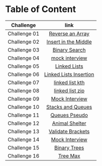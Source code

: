 # Table of Content

| Challenge    |                                                  link                                                   |
| ------------ | :-----------------------------------------------------------------------------------------------------: |
| Challenge 01 | [Reverse an Array](https://github.com/HamzaAhmad97/data-structures-and-algorithms/tree/main/python/code_challenges/array_reverse/README.md) |
| Challenge 02 | [Insert in the Middle](https://github.com/HamzaAhmad97/data-structures-and-algorithms/tree/main/python/code_challenges/array_insert_shift/README.md) |
| Challenge 03 | [Binary Search](https://github.com/HamzaAhmad97/data-structures-and-algorithms/tree/main/python/code_challenges/array_binary_search) |
| Challenge 04 | [mock interview]() |
| Challenge 05 | [Linked Lists](https://github.com/HamzaAhmad97/data-structures-and-algorithms/blob/main/python/code_challenges/linked_list/README.md) |
| Challenge 06 | [Linked Lists Insertion](https://github.com/HamzaAhmad97/data-structures-and-algorithms/blob/main/python/code_challenges/linked-list-insertion/README.md) |
| Challenge 07 | [linked list kth](https://github.com/HamzaAhmad97/data-structures-and-algorithms/tree/main/python/code_challenges/linked-list-kth) |
| Challenge 08 | [linked list zip](https://github.com/HamzaAhmad97/data-structures-and-algorithms/blob/main/python/code_challenges/linked-list-zip/README.md) |
| Challenge 09 | [Mock Interview]() |
| Challenge 10 | [Stacks and Queues](https://github.com/HamzaAhmad97/data-structures-and-algorithms/blob/main/python/code_challenges/stack-and-queue/README.md) |
| Challenge 11 | [Queues Pseudo](https://github.com/HamzaAhmad97/data-structures-and-algorithms/blob/main/python/code_challenges/stack-queue-pseudo/README.md) |
| Challenge 12 | [Animal Shelter](https://github.com/HamzaAhmad97/data-structures-and-algorithms/blob/main/python/code_challenges/stack-queue-animal-shelter/README.md) |
| Challenge 13 | [Validate Brackets](https://github.com/HamzaAhmad97/data-structures-and-algorithms/blob/main/python/code_challenges/stack-queue-brackets/README.md) |
| Challenge 14 | [Mock Interview]() |
| Challenge 15 | [Binary Trees](https://github.com/HamzaAhmad97/data-structures-and-algorithms/blob/main/python/code_challenges/trees/README.md) |
| Challenge 16 | [Tree Max](https://github.com/HamzaAhmad97/data-structures-and-algorithms/blob/main/python/code_challenges/tree-max/README.md) |


